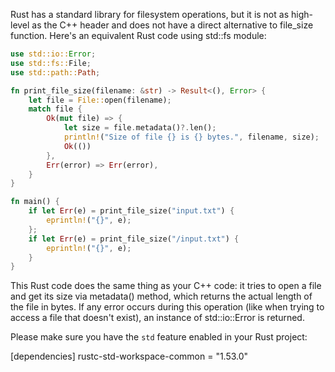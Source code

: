 Rust has a standard library for filesystem operations, but it is not as high-level as the C++ <filesystem> header and does not have a direct alternative to file_size function. Here's an equivalent Rust code using std::fs module:
```rust
use std::io::Error;
use std::fs::File;
use std::path::Path;

fn print_file_size(filename: &str) -> Result<(), Error> {
    let file = File::open(filename);
    match file {
        Ok(mut file) => {
            let size = file.metadata()?.len();
            println!("Size of file {} is {} bytes.", filename, size);
            Ok(())
        },
        Err(error) => Err(error),
    }
}

fn main() {
    if let Err(e) = print_file_size("input.txt") {
        eprintln!("{}", e);
    };
    if let Err(e) = print_file_size("/input.txt") {
        eprintln!("{}", e);
    }
}
```
This Rust code does the same thing as your C++ code: it tries to open a file and get its size via metadata() method, which returns the actual length of the file in bytes. If any error occurs during this operation (like when trying to access a file that doesn't exist), an instance of std::io::Error is returned.

Please make sure you have the `std` feature enabled in your Rust project:

[dependencies]
rustc-std-workspace-common = "1.53.0"
